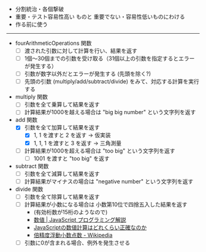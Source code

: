 
- 分割統治・各個撃破
- 重要・テスト容易性高い ものと 重要でない・容易性低いものにわける
- 作る前に使う

---

- fourArithmeticOperations 関数
  - [ ] 渡された引数に対して計算を行い、結果を返す
  - [ ] 1個〜30個までの引数を受け取る（31個以上の引数を指定するとエラーが発生する）
  - [ ] 引数が数字以外だとエラーが発生する (先頭を除く?)
  - [ ] 先頭の引数 (multiply/add/subtract/divide) をみて、対応する計算を実行する
- multiply 関数
  - [ ] 引数を全て乗算して結果を返す
  - [ ] 計算結果が1000を越える場合は "big big number" という文字列を返す
- add 関数
  - [x] 引数を全て加算して結果を返す
    - [x] 1, 1 を渡すと 2 を返す -> 仮実装
    - [x] 1, 1, 1 を渡すと 3 を返す -> 三角測量
  - [ ] 計算結果が1000を超える場合は "too big" という文字列を返す
    - [ ] 1001 を渡すと "too big" を返す
- subtract 関数
  - [ ] 引数を全て減算して結果を返す
  - [ ] 計算結果がマイナスの場合は "negative number" という文字列を返す
- divide 関数
  - [ ] 引数を全て除算して結果を返す
  - [ ] 計算結果が小数になる場合は 小数第10位で四捨五入した結果を返す
    - (有効桁数が15桁のようなので)
    - [数値 | JavaScript プログラミング解説](https://so-zou.jp/web-app/tech/programming/javascript/grammar/data-type/number/#floating-point)
    - [JavaScriptの数値計算はどれくらい正確なのか](https://zenn.dev/uhyo/articles/javascript-math-accuracy#%E3%81%8A%E3%81%BE%E3%81%91%3A-webassembly%E3%81%AE%E6%95%B0%E5%80%A4%E8%A8%88%E7%AE%97%E3%81%AE%E6%AD%A3%E7%A2%BA%E3%81%95)
    - [倍精度浮動小数点数 - Wikipedia](https://ja.wikipedia.org/wiki/%E5%80%8D%E7%B2%BE%E5%BA%A6%E6%B5%AE%E5%8B%95%E5%B0%8F%E6%95%B0%E7%82%B9%E6%95%B0)
  - [ ] 引数に0が含まれる場合、例外を発生させる

